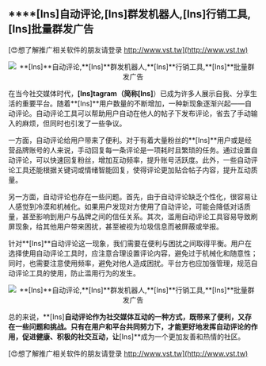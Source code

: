 ## ****[Ins]**自动评论,**[Ins]**群发机器人,**[Ins]**行销工具,**[Ins]**批量群发广告**

[😍想了解推广相关软件的朋友请登录 http://www.vst.tw](http://www.vst.tw)

 <center><img src="https://vst.tw/MP4/tuiguang/png/4.png" alt="**[Ins]**自动评论,**[Ins]**群发机器人,**[Ins]**行销工具,**[Ins]**批量群发广告"></center>

在当今社交媒体时代，**[Ins]**tagram（简称**[Ins]**）已成为许多人展示自我、分享生活的重要平台。随着**[Ins]**用户数量的不断增加，一种新现象逐渐兴起——自动评论。自动评论工具可以帮助用户自动在他人的帖子下发布评论，省去了手动输入的麻烦，但同时也引发了一些争议。

一方面，自动评论给用户带来了便利。对于有着大量粉丝的**[Ins]**用户或是经营品牌账号的人来说，手动回复每一条评论是一项耗时且繁琐的任务。通过设置自动评论，可以快速回复粉丝，增加互动频率，提升账号活跃度。此外，一些自动评论工具还能根据关键词或情绪智能回复，使得评论更加贴合帖子内容，提升互动质量。

另一方面，自动评论也存在一些问题。首先，由于自动评论缺乏个性化，很容易让人感觉到冷漠和机械化。如果用户发现对方使用了自动评论，可能会降低对话质量，甚至影响到用户与品牌之间的信任关系。其次，滥用自动评论工具容易导致刷屏现象，给其他用户带来困扰，甚至被视为垃圾信息而被屏蔽或举报。

针对**[Ins]**自动评论这一现象，我们需要在便利与困扰之间取得平衡。用户在选择使用自动评论工具时，应注意合理设置评论内容，避免过于机械化和随意性；同时，也需要注意使用频率，避免对他人造成困扰。平台方也应加强管理，规范自动评论工具的使用，防止滥用行为的发生。

 <center><img src="https://vst.tw/MP4/tuiguang/png/7.png" alt="**[Ins]**自动评论,**[Ins]**群发机器人,**[Ins]**行销工具,**[Ins]**批量群发广告"></center>

总的来说，**[Ins]**自动评论作为社交媒体互动的一种方式，既带来了便利，又存在一些问题和挑战。只有在用户和平台共同努力下，才能更好地发挥自动评论的作用，促进健康、积极的社交互动，让**[Ins]**成为一个更加友善和热情的社区。

[😍想了解推广相关软件的朋友请登录 http://www.vst.tw](http://www.vst.tw)



